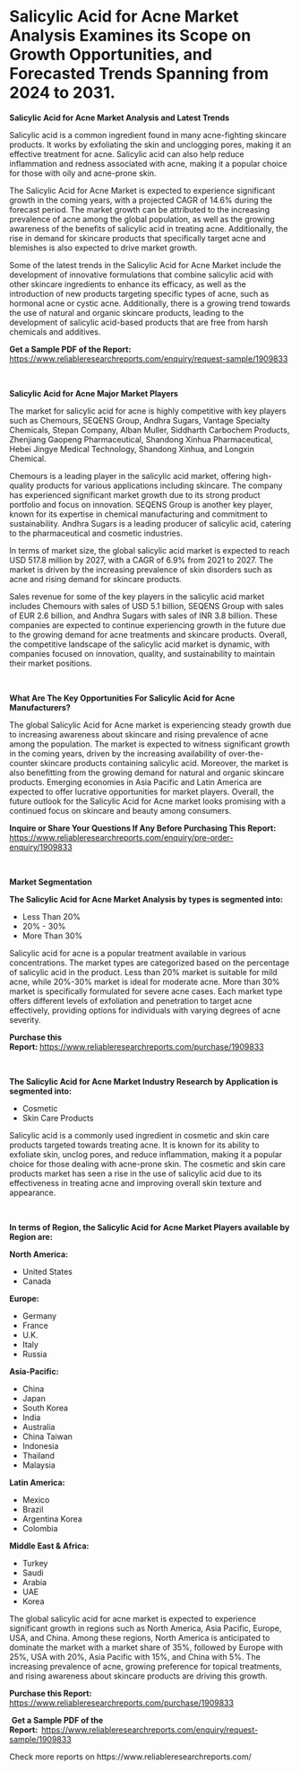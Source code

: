 <p><h1>Salicylic Acid for Acne Market Analysis Examines its Scope on Growth Opportunities, and Forecasted Trends Spanning from 2024 to 2031.</h1></p><p><strong>Salicylic Acid for Acne Market Analysis and Latest Trends</strong></p>
<p><p>Salicylic acid is a common ingredient found in many acne-fighting skincare products. It works by exfoliating the skin and unclogging pores, making it an effective treatment for acne. Salicylic acid can also help reduce inflammation and redness associated with acne, making it a popular choice for those with oily and acne-prone skin.</p><p>The Salicylic Acid for Acne Market is expected to experience significant growth in the coming years, with a projected CAGR of 14.6% during the forecast period. The market growth can be attributed to the increasing prevalence of acne among the global population, as well as the growing awareness of the benefits of salicylic acid in treating acne. Additionally, the rise in demand for skincare products that specifically target acne and blemishes is also expected to drive market growth.</p><p>Some of the latest trends in the Salicylic Acid for Acne Market include the development of innovative formulations that combine salicylic acid with other skincare ingredients to enhance its efficacy, as well as the introduction of new products targeting specific types of acne, such as hormonal acne or cystic acne. Additionally, there is a growing trend towards the use of natural and organic skincare products, leading to the development of salicylic acid-based products that are free from harsh chemicals and additives.</p></p>
<p><strong>Get a Sample PDF of the Report:&nbsp;</strong> <a href="https://www.reliableresearchreports.com/enquiry/request-sample/1909833">https://www.reliableresearchreports.com/enquiry/request-sample/1909833</a></p>
<p>&nbsp;</p>
<p><strong>Salicylic Acid for Acne Major Market Players</strong></p>
<p><p>The market for salicylic acid for acne is highly competitive with key players such as Chemours, SEQENS Group, Andhra Sugars, Vantage Specialty Chemicals, Stepan Company, Alban Muller, Siddharth Carbochem Products, Zhenjiang Gaopeng Pharmaceutical, Shandong Xinhua Pharmaceutical, Hebei Jingye Medical Technology, Shandong Xinhua, and Longxin Chemical.</p><p>Chemours is a leading player in the salicylic acid market, offering high-quality products for various applications including skincare. The company has experienced significant market growth due to its strong product portfolio and focus on innovation. SEQENS Group is another key player, known for its expertise in chemical manufacturing and commitment to sustainability. Andhra Sugars is a leading producer of salicylic acid, catering to the pharmaceutical and cosmetic industries.</p><p>In terms of market size, the global salicylic acid market is expected to reach USD 517.8 million by 2027, with a CAGR of 6.9% from 2021 to 2027. The market is driven by the increasing prevalence of skin disorders such as acne and rising demand for skincare products.</p><p>Sales revenue for some of the key players in the salicylic acid market includes Chemours with sales of USD 5.1 billion, SEQENS Group with sales of EUR 2.6 billion, and Andhra Sugars with sales of INR 3.8 billion. These companies are expected to continue experiencing growth in the future due to the growing demand for acne treatments and skincare products. Overall, the competitive landscape of the salicylic acid market is dynamic, with companies focused on innovation, quality, and sustainability to maintain their market positions.</p></p>
<p>&nbsp;</p>
<p><strong>What Are The Key Opportunities For Salicylic Acid for Acne Manufacturers?</strong></p>
<p><p>The global Salicylic Acid for Acne market is experiencing steady growth due to increasing awareness about skincare and rising prevalence of acne among the population. The market is expected to witness significant growth in the coming years, driven by the increasing availability of over-the-counter skincare products containing salicylic acid. Moreover, the market is also benefitting from the growing demand for natural and organic skincare products. Emerging economies in Asia Pacific and Latin America are expected to offer lucrative opportunities for market players. Overall, the future outlook for the Salicylic Acid for Acne market looks promising with a continued focus on skincare and beauty among consumers.</p></p>
<p><strong>Inquire or Share Your Questions If Any Before Purchasing This Report:</strong> <a href="https://www.reliableresearchreports.com/enquiry/pre-order-enquiry/1909833">https://www.reliableresearchreports.com/enquiry/pre-order-enquiry/1909833</a></p>
<p>&nbsp;</p>
<p><strong>Market Segmentation</strong></p>
<p><strong>The Salicylic Acid for Acne Market Analysis by types is segmented into:</strong></p>
<p><ul><li>Less Than 20%</li><li>20% - 30%</li><li>More Than 30%</li></ul></p>
<p><p>Salicylic acid for acne is a popular treatment available in various concentrations. The market types are categorized based on the percentage of salicylic acid in the product. Less than 20% market is suitable for mild acne, while 20%-30% market is ideal for moderate acne. More than 30% market is specifically formulated for severe acne cases. Each market type offers different levels of exfoliation and penetration to target acne effectively, providing options for individuals with varying degrees of acne severity.</p></p>
<p><strong>Purchase this Report:&nbsp;</strong><a href="https://www.reliableresearchreports.com/purchase/1909833">https://www.reliableresearchreports.com/purchase/1909833</a></p>
<p>&nbsp;</p>
<p><strong>The Salicylic Acid for Acne Market Industry Research by Application is segmented into:</strong></p>
<p><ul><li>Cosmetic</li><li>Skin Care Products</li></ul></p>
<p><p>Salicylic acid is a commonly used ingredient in cosmetic and skin care products targeted towards treating acne. It is known for its ability to exfoliate skin, unclog pores, and reduce inflammation, making it a popular choice for those dealing with acne-prone skin. The cosmetic and skin care products market has seen a rise in the use of salicylic acid due to its effectiveness in treating acne and improving overall skin texture and appearance.</p></p>
<p>&nbsp;</p>
<p><strong>In terms of Region, the Salicylic Acid for Acne Market Players available by Region are:</strong></p>
<p>
    <p> <strong> North America: </strong>
        <ul>
            <li>United States</li>
            <li>Canada</li>
        </ul>
        </p> 
    <p> <strong> Europe: </strong>
        <ul>
            <li>Germany</li>
            <li>France</li>
            <li>U.K.</li>
            <li>Italy</li>
            <li>Russia</li>
        </ul>
        </p> 
    <p> <strong> Asia-Pacific: </strong>
        <ul>
            <li>China</li>
            <li>Japan</li>
            <li>South Korea</li>
            <li>India</li>
            <li>Australia</li>
            <li>China Taiwan</li>
            <li>Indonesia</li>
            <li>Thailand</li>
            <li>Malaysia</li>
        </ul>
        </p> 
    <p> <strong> Latin America: </strong>
        <ul>
            <li>Mexico</li>
            <li>Brazil</li>
            <li>Argentina Korea</li>
            <li>Colombia</li>
        </ul>
        </p> 
    <p> <strong> Middle East & Africa: </strong>
        <ul>
            <li>Turkey</li>
            <li>Saudi</li>
            <li>Arabia</li>
            <li>UAE</li>
            <li>Korea</li>
        </ul>
    </p>
    </p>
<p><p>The global salicylic acid for acne market is expected to experience significant growth in regions such as North America, Asia Pacific, Europe, USA, and China. Among these regions, North America is anticipated to dominate the market with a market share of 35%, followed by Europe with 25%, USA with 20%, Asia Pacific with 15%, and China with 5%. The increasing prevalence of acne, growing preference for topical treatments, and rising awareness about skincare products are driving this growth.</p></p>
<p><strong>Purchase this Report: </strong><a href="https://www.reliableresearchreports.com/purchase/1909833">https://www.reliableresearchreports.com/purchase/1909833</a></p>
<p>&nbsp;<strong>Get a Sample PDF of the Report:&nbsp;&nbsp;</strong><a href="https://www.reliableresearchreports.com/enquiry/request-sample/1909833">https://www.reliableresearchreports.com/enquiry/request-sample/1909833</a></p>
<p><strong></strong></p>
<p>Check more reports on https://www.reliableresearchreports.com/</p>